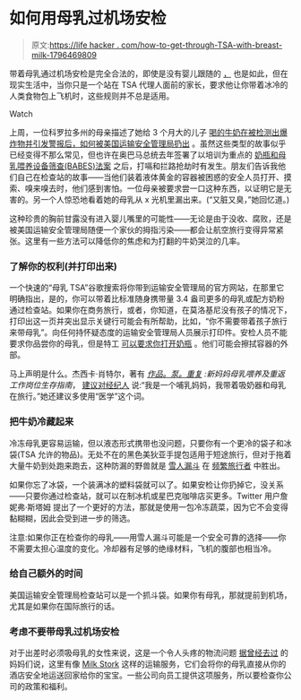 # 如何用母乳过机场安检

> 原文:[https://life hacker . com/how-to-get-through-TSA-with-breast-milk-1796469809](https://lifehacker.com/how-to-get-through-tsa-with-breast-milk-1796469809)

带着母乳通过机场安检是完全合法的，即使是没有婴儿跟随的 [，](https://www.tsa.gov/travel/special-procedures/traveling-children) 也是如此，但在现实生活中，当你只是一个站在 TSA 代理人面前的家长，要求他让你带着冰冷的人类食物包上飞机时，这些规则并不总是适用。

Watch

上周，一位科罗拉多州的母亲描述了她给 3 个月大的儿子 [喝的牛奶在被检测出爆炸物并引发警报后，如何被美国运输安全管理局扔出](http://www.abc2news.com/news/national/tsa-tosses-englewood-moms-breast-milk-at-dia-security-check-point) 。虽然这些类型的故事似乎已经变得不那么常见，但也许在奥巴马总统去年签署了以培训为重点的 [奶瓶和母乳喂养设备筛查(BABES)法案](http://www.usbreastfeeding.org/babes-act) 之后，打嗝和拦路抢劫时有发生。朋友们告诉我他们自己在检查站的故事——当他们装着液体黄金的容器被困惑的安全人员打开、摸索、嗅来嗅去时，他们感到害怕。一位母亲被要求尝一口这种东西，以证明它是无害的。另一个人惊恐地看着她的母乳从 x 光机里漏出来。(“又脏又臭，”她回忆道。)

这种珍贵的胸前甘露没有进入婴儿嘴里的可能性——无论是由于没收、腐败，还是被美国运输安全管理局随便一个家伙的拇指污染——都会让航空旅行变得异常紧张。这里有一些方法可以降低你的焦虑和为打翻的牛奶哭泣的几率。

### 了解你的权利(并打印出来)

一个快速的“母乳 TSA”谷歌搜索将你带到运输安全管理局的官方网站，在那里它明确指出，是的，你可以带着比标准随身携带量 3.4 盎司更多的母乳或配方奶粉通过检查站。如果你在商务旅行，或者，你知道，在莫洛基尼没有孩子的情况下，打印出这一页并突出显示关键行可能会有所帮助，比如，“你不需要带着孩子旅行来带母乳”。向任何持怀疑态度的运输安全管理局人员展示打印件。安检人员不能要求你品尝你的母乳，但是特工 [可以要求你打开奶瓶](http://blog.medelabreastfeedingus.com/2013/12/flying-and-traveling-while-breastfeeding/) 。他们可能会擦拭容器的外部。

马上声明是什么。杰西卡·肖特尔，著有 [*作品。泵。重复*](http://www.workpumprepeat.com/) *:新妈妈母乳喂养及重返工作岗位生存指南*， [建议对经纪人](http://pregnantchicken.com/the-mile-high-milk-club-flying-with-breastmilk/) 说:“我是一个哺乳妈妈，我带着吸奶器和母乳在旅行。”她还建议多使用“医学”这个词。

### 把牛奶冷藏起来

冷冻母乳更容易运输，但以液态形式携带也没问题，只要你有一个更冷的袋子和冰袋(TSA 允许的物品)。无处不在的黑色美狄亚手提包适用于短途旅行，但对于拖着大量牛奶到处跑来跑去，这种防漏的野兽就是 [雪人漏斗](http://yeti.com/hopper) 在 [频繁旅行者](https://amotherofajob.org/gear/transportation/) 中胜出。

如果你忘了冰袋，一个装满冰的塑料袋就可以了。如果安检让你扔掉它，没关系——只要你通过检查站，就可以在制冰机或星巴克咖啡店买更多。Twitter 用户詹妮弗·斯塔姆 提出了一个更好的方法，那就是使用一包冷冻蔬菜，因为它不会变得黏糊糊，因此会受到进一步的筛选。

注意:如果你正在检查你的母乳——用雪人漏斗可能是一个安全可靠的选择——你不需要太担心温度的变化。冷却器有足够的绝缘材料，飞机的腹部也相当冷。

### 给自己额外的时间

美国运输安全管理局检查站可以是一个抓斗袋。如果你有母乳，那就提前到机场，尤其是如果你在国际旅行的话。

### 考虑不要带母乳过机场安检

对于出差时必须吸母乳的女性来说，这是一个令人头疼的物流问题 [据曾经去过](https://hbr.org/2017/06/what-nursing-parents-need-to-know-about-pumping-during-work-travel) 的妈妈们说，这里有像 [Milk Stork](https://www.milkstork.com/) 这样的运输服务，它们会将你的母乳直接从你的酒店安全地运送回家给你的宝宝。一些公司向员工提供这项服务，所以要检查你公司的政策和福利。